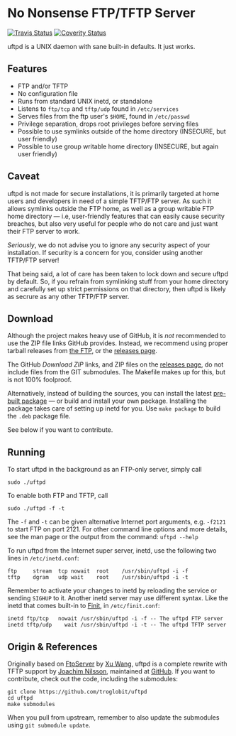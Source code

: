 No Nonsense FTP/TFTP Server
===========================
[![Travis Status][]][Travis] [![Coverity Status][]][Coverity Scan]

uftpd is a UNIX daemon with sane built-in defaults.  It just works.


Features
--------

* FTP and/or TFTP
* No configuration file
* Runs from standard UNIX inetd, or standalone
* Listens to `ftp/tcp` and `tftp/udp` found in `/etc/services`
* Serves files from the ftp user's `$HOME`, found in `/etc/passwd`
* Privilege separation, drops root privileges before serving files
* Possible to use symlinks outside of the home directory (INSECURE,
  but user friendly)
* Possible to use group writable home directory (INSECURE, but again
  user friendly)


Caveat
------

uftpd is not made for secure installations, it is primarily targeted at
home users and developers in need of a simple TFTP/FTP server.  As such
it allows symlinks outside the FTP home, as well as a group writable FTP
home directory &mdash; i.e, user-friendly features that can easily cause
security breaches, but also very useful for people who do not care and
just want their FTP server to work.

*Seriously*, we do not advise you to ignore any security aspect of your
installation.  If security is a concern for you, consider using another
TFTP/FTP server!

That being said, a lot of care has been taken to lock down and secure
uftpd by default.  So, if you refrain from symlinking stuff from your
home directory and carefully set up strict permissions on that
directory, then uftpd is likely as secrure as any other TFTP/FTP server.


Download
--------

Although the project makes heavy use of GitHub, it is *not* recommended
to use the ZIP file links GitHub provides.  Instead, we recommend using
proper tarball releases from [the FTP][], or the [releases page][].

The GitHub *Download ZIP* links, and ZIP files on the [releases page][],
do not include files from the GIT submodules.  The Makefile makes up for
this, but is not 100% foolproof.

Alternatively, instead of building the sources, you can install the
latest [pre-built package][.deb] &mdash; or build and install your own
package.  Installing the package takes care of setting up inetd for you.
Use `make package` to build the `.deb` package file.

See below if you want to contribute.


Running
-------

To start uftpd in the background as an FTP-only server, simply call

    sudo ./uftpd

To enable both FTP and TFTP, call

    sudo ./uftpd -f -t

The `-f` and `-t` can be given alternative Internet port arguments, e.g.
`-f2121` to start FTP on port 2121.  For other command line options and
more details, see the man page or the output from the command:
<kdb>`uftpd --help`</kdb>

To run uftpd from the Internet super server, inetd, use the following
two lines in `/etc/inetd.conf`:

    ftp		stream	tcp	nowait	root	/usr/sbin/uftpd -i -f
    tftp	dgram	udp	wait	root	/usr/sbin/uftpd -i -t

Remember to activate your changes to inetd by reloading the service or
sending `SIGHUP` to it.  Another inetd server may use different syntax.
Like the inetd that comes built-in to [Finit][], in `/etc/finit.conf`:

    inetd ftp/tcp   nowait /usr/sbin/uftpd -i -f -- The uftpd FTP server
    inetd tftp/udp    wait /usr/sbin/uftpd -i -t -- The uftpd TFTP server


Origin & References
-------------------

Originally based on [FtpServer][] by [Xu Wang][], uftpd is a complete
rewrite with TFTP support by [Joachim Nilsson][], maintained at
[GitHub][].  If you want to contribute, check out the code, including
the submodules:

	git clone https://github.com/troglobit/uftpd
	cd uftpd
	make submodules

When you pull from upstream, remember to also update the submodules
using `git submodule update`.


[.deb]:            http://ftp.troglobit.com/uftpd/uftpd_1.9-1_amd64.deb
[Joachim Nilsson]: http://troglobit.com
[the FTP]:         http://ftp.troglobit.com/uftpd/
[releases page]:   https://github.com/troglobit/uftpd/releases
[Xu Wang]:         https://github.com/xu-wang11/
[FtpServer]:       https://github.com/xu-wang11/FtpServer
[GitHub]:          https://github.com/troglobit/uftpd
[Finit]:           https://github.com/troglobit/finit
[Travis]:          https://travis-ci.org/troglobit/uftpd
[Travis Status]:   https://travis-ci.org/troglobit/uftpd.png?branch=master
[Coverity Scan]:   https://scan.coverity.com/projects/2947
[Coverity Status]: https://scan.coverity.com/projects/2947/badge.svg

<!--
  -- Local Variables:
  -- mode: markdown
  -- End:
  -->
